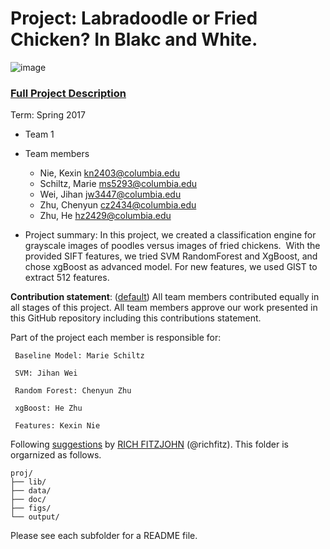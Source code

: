 # Project: Labradoodle or Fried Chicken? In Blakc and White. 
![image](figs/poodleKFC.jpg)

### [Full Project Description](doc/project3_desc.md)

Term: Spring 2017

+ Team 1
+ Team members
	+ Nie, Kexin kn2403@columbia.edu    
	+ Schiltz, Marie ms5293@columbia.edu    
	+ Wei, Jihan jw3447@columbia.edu     
	+ Zhu, Chenyun cz2434@columbia.edu     
	+ Zhu, He hz2429@columbia.edu         

+ Project summary: In this project, we created a classification engine for grayscale images of poodles versus images of fried chickens. 
  With the provided SIFT features, we tried SVM RandomForest and XgBoost, and chose xgBoost as advanced model. For new features, we used 
  GIST to extract 512 features.


**Contribution statement**: ([default](doc/a_note_on_contributions.md)) All team members contributed equally in all stages of this project. All team members approve our work presented in this GitHub repository including this contributions statement. 
  
  Part of the project each member is responsible for:
   
     Baseline Model: Marie Schiltz
  
     SVM: Jihan Wei
  
     Random Forest: Chenyun Zhu
  
     xgBoost: He Zhu
  
     Features: Kexin Nie

Following [suggestions](http://nicercode.github.io/blog/2013-04-05-projects/) by [RICH FITZJOHN](http://nicercode.github.io/about/#Team) (@richfitz). This folder is orgarnized as follows.

```
proj/
├── lib/
├── data/
├── doc/
├── figs/
└── output/
```

Please see each subfolder for a README file.
